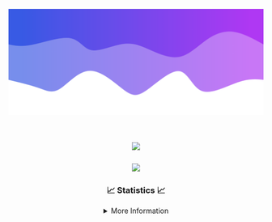![Header](./IMG_4001.png)
<div align="center">

<h1 align="center">
  <a href="https://git.io/typing-svg">
    <img src="https://readme-typing-svg.herokuapp.com/?lines=Welcome+to+my+profile!+👋;JavaScript+developer.;&center=true&size=25">
  </a>
</h1>

<p align="center">
  <img src="https://lanyard.cnrad.dev/api/624702585596805130" />
</p>

### 📈 Statistics 📈
<details>
    <summary>More Information</summary>
    <br/>

<!--START_SECTION:waka-->
![Code Time](http://img.shields.io/badge/Code%20Time-10%20hrs%2012%20mins-blue)

![Profile Views](http://img.shields.io/badge/Profile%20Views-108-blue)

**🐱 My GitHub Data** 

> 📦 922 Bytes Used in GitHub's Storage 
 > 
> 🏆 22 Contributions in the Year 2023
 > 
> 🚫 Not Opted to Hire
 > 
> 📜 5 Public Repositories 
 > 
> 🔑 1 Private Repositories 
 > 
**I'm an Early 🐤** 

```text
🌞 Morning                123 commits         █████░░░░░░░░░░░░░░░░░░░░   21.28 % 
🌆 Daytime                222 commits         ██████████░░░░░░░░░░░░░░░   38.41 % 
🌃 Evening                207 commits         █████████░░░░░░░░░░░░░░░░   35.81 % 
🌙 Night                  26 commits          █░░░░░░░░░░░░░░░░░░░░░░░░   04.50 % 
```
📅 **I'm Most Productive on Thursday** 

```text
Monday                   88 commits          ████░░░░░░░░░░░░░░░░░░░░░   15.22 % 
Tuesday                  69 commits          ███░░░░░░░░░░░░░░░░░░░░░░   11.94 % 
Wednesday                112 commits         █████░░░░░░░░░░░░░░░░░░░░   19.38 % 
Thursday                 124 commits         █████░░░░░░░░░░░░░░░░░░░░   21.45 % 
Friday                   59 commits          ███░░░░░░░░░░░░░░░░░░░░░░   10.21 % 
Saturday                 60 commits          ███░░░░░░░░░░░░░░░░░░░░░░   10.38 % 
Sunday                   66 commits          ███░░░░░░░░░░░░░░░░░░░░░░   11.42 % 
```


📊 **This Week I Spent My Time On** 

```text
🕑︎ Time Zone: America/New_York

💬 Programming Languages: 
Java                     8 hrs 40 mins       ███████████████████████░░   90.20 % 
YAML                     50 mins             ██░░░░░░░░░░░░░░░░░░░░░░░   08.74 % 
XML                      5 mins              ░░░░░░░░░░░░░░░░░░░░░░░░░   00.98 % 
Ezhil                    0 secs              ░░░░░░░░░░░░░░░░░░░░░░░░░   00.06 % 
GitIgnore file           0 secs              ░░░░░░░░░░░░░░░░░░░░░░░░░   00.02 % 

🔥 Editors: 
IntelliJ                 9 hrs 37 mins       █████████████████████████   100.00 % 

🐱‍💻 Projects: 
Oxygen                   7 hrs 44 mins       ████████████████████░░░░░   80.51 % 
Oxygen-Library           1 hr 13 mins        ███░░░░░░░░░░░░░░░░░░░░░░   12.65 % 
Blast                    39 mins             ██░░░░░░░░░░░░░░░░░░░░░░░   06.76 % 
Library                  0 secs              ░░░░░░░░░░░░░░░░░░░░░░░░░   00.08 % 
Oxygen-Discord-Bot       0 secs              ░░░░░░░░░░░░░░░░░░░░░░░░░   00.00 % 

💻 Operating System: 
Windows                  9 hrs 37 mins       █████████████████████████   100.00 % 
```

**I Mostly Code in Java** 

```text
Java                     14 repos            █████████████████████░░░░   82.35 % 
JavaScript               2 repos             ███░░░░░░░░░░░░░░░░░░░░░░   11.76 % 
C++                      1 repo              █░░░░░░░░░░░░░░░░░░░░░░░░   05.88 % 
```



**Timeline**

![Lines of Code chart](https://raw.githubusercontent.com/DevDipin/DevDipin/main/assets/bar_graph.png)


 Last Updated on 22/09/2023 22:08:47 UTC
<!--END_SECTION:waka-->

![Footer](./IMG_4002.png)